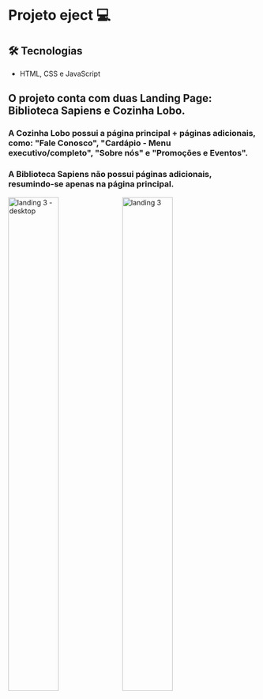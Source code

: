 # Projeto eject 💻

## 🛠️ Tecnologias
- HTML, CSS e JavaScript

## O projeto conta com duas Landing Page: Biblioteca Sapiens e Cozinha Lobo.


### A Cozinha Lobo possui a página principal + páginas adicionais, como: "Fale Conosco", "Cardápio - Menu executivo/completo", "Sobre nós" e "Promoções e Eventos".

### A Biblioteca Sapiens não possui páginas adicionais, resumindo-se apenas na página principal.


<img width="45%" height="1000" alt="landing 3 - desktop" src="https://github.com/user-attachments/assets/e35a3df1-4be2-443b-a50e-22ee76234ed1" />

<img width="45%" height="1000" alt="landing 3" src="https://github.com/user-attachments/assets/c015a2ff-ed55-412e-bb11-7581f54c5c08" />